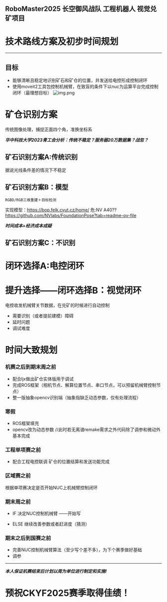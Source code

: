 ## RoboMaster2025 长空御风战队 工程机器人 视觉兑矿项目
# 技术路线方案及初步时间规划

---

## 目标
* 能够清晰且稳定地识别矿石和矿仓的位置，并发送给电控形成控制闭环
* 使用moveit2工具包控制机械臂，在致盲的条件下以nuc为运算平台完成控制闭环（最理想目标）
![img.png](rosdemo/src/img.png)

# 矿仓识别方案
传统图像处理，捕捉正面四个角，准换坐标系

***华中科技大学2023青工会分析：传统不稳定？服务器20万数据集？战忽？***
## 矿石识别方案A:传统识别
据说光线条件差的情况下不稳定
## 矿石识别方案B：模型
    RGBD/RGB三维重建＋目标检测
实现模型：https://bop.felk.cvut.cz/home/ 危:NV A40??
https://github.com/NVlabs/FoundationPose?tab=readme-ov-file

***时间成本+经济成本成疑***

## 矿石识别方案C：不识别

# 闭环选择A:电控闭环
# 提升选择——闭环选择B：视觉闭环
电控收发机械臂关节数据，在兑矿的时候进行自动控制
* 需要识别（或者提前建模）障碍
* 延时问题
* 调试难度

# 时间大致规划
### 机赛之后到期末周之前 
* 配合ljx做出矿仓实体版用于调试
* 完成ROS框架（相机节点、解算位置节点、串口节点，可以预留机械臂控制节点）
* 整一版抽象opencv识别端（抽象指缺乏动态参数，仅有处理流程）
### 寒假
* ROS框架填充
* opencv改为动态参数
//此时若无离谱remake需求之外代码除了调参和微动外基本完成
### 工程单项赛之前
* 配合工程电控联调
矿仓的位置结算和发送功能完成
### 区域赛之前
根据单项赛决定是否开始NUC上机械臂控制闭环
### 期末周之前
* IF 决定NUC控制机械臂 
——开始写

* ELSE 继续改善参数或者赶进度（猜测）

### 期末之后到国赛之前
* 完善NUC控制机械臂算法（至少写个差不多），为下个赛季做好基础
* 调参

---
***本人保证机赛结束后计划以周为单位进行制定和实施!***
# 预祝CKYF2025赛季取得佳绩！
